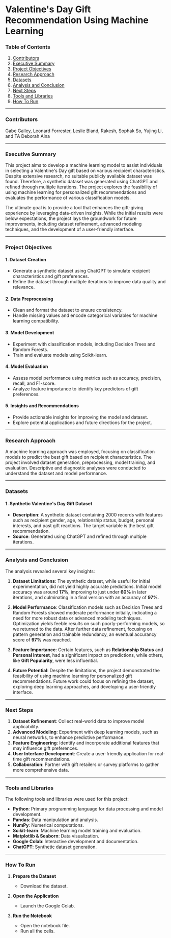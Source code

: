 # Valentine's Day Gift Recommendation Using Machine Learning

### Table of Contents

1. [Contributors](#contributors)
2. [Executive Summary](#executive-summary)
3. [Project Objectives](#project-objectives)
4. [Research Approach](#research-approach)
5. [Datasets](#datasets)
6. [Analysis and Conclusion](#analysis-and-conclusion)
7. [Next Steps](#next-steps)
8. [Tools and Libraries](#tools-and-libraries)
9. [How To Run](#how-to-run)

---

### Contributors

Gabe Galley, Leonard Forrester, Leslie Bland, Rakesh, Sophak So, Yujing Li, and TA Deborah Aina

---

### Executive Summary

This project aims to develop a machine learning model to assist individuals in selecting a Valentine's Day gift based on various recipient characteristics. Despite extensive research, no suitable publicly available dataset was found. Therefore, a synthetic dataset was generated using ChatGPT and refined through multiple iterations. The project explores the feasibility of using machine learning for personalized gift recommendations and evaluates the performance of various classification models.

The ultimate goal is to provide a tool that enhances the gift-giving experience by leveraging data-driven insights. While the initial results were below expectations, the project lays the groundwork for future improvements, including dataset refinement, advanced modeling techniques, and the development of a user-friendly interface.


---

### Project Objectives

#### 1. **Dataset Creation**
   - Generate a synthetic dataset using ChatGPT to simulate recipient characteristics and gift preferences.
   - Refine the dataset through multiple iterations to improve data quality and relevance.

#### 2. **Data Preprocessing**
   - Clean and format the dataset to ensure consistency.
   - Handle missing values and encode categorical variables for machine learning compatibility.

#### 3. **Model Development**
   - Experiment with classification models, including Decision Trees and Random Forests.
   - Train and evaluate models using Scikit-learn.

#### 4. **Model Evaluation**
   - Assess model performance using metrics such as accuracy, precision, recall, and F1-score.
   - Analyze feature importance to identify key predictors of gift preferences.

#### 5. **Insights and Recommendations**
   - Provide actionable insights for improving the model and dataset.
   - Explore potential applications and future directions for the project.

---

### Research Approach

A machine learning approach was employed, focusing on classification models to predict the best gift based on recipient characteristics. The project involved dataset generation, preprocessing, model training, and evaluation. Descriptive and diagnostic analyses were conducted to understand the dataset and model performance.

---

### Datasets

#### 1. **Synthetic Valentine's Day Gift Dataset**
   - **Description**: A synthetic dataset containing 2000 records with features such as recipient gender, age, relationship status, budget, personal interests, and past gift reactions. The target variable is the best gift recommendation.
   - **Source**: Generated using ChatGPT and refined through multiple iterations.

---

### Analysis and Conclusion

The analysis revealed several key insights:

1. **Dataset Limitations**: The synthetic dataset, while useful for initial experimentation, did not yield highly accurate predictions. Initial model accuracy was around **17%**, improving to just under **60%** in later iterations, and culminating in a final version with an accuracy of **97%**.
   
2. **Model Performance**: Classification models such as Decision Trees and Random Forests showed moderate performance initially, indicating a need for more robust data or advanced modeling techniques. Optimization yields feeble results on such poorly-performing models, so we returned to the data. After further data refinement, focusing on pattern generation and trainable redundancy, an eventual accurancy score of **97%** was reached. 

3. **Feature Importance**: Certain features, such as **Relationship Status** and **Personal Interest**, had a significant impact on predictions, while others, like **Gift Popularity**, were less influential.

4. **Future Potential**: Despite the limitations, the project demonstrated the feasibility of using machine learning for personalized gift recommendations. Future work could focus on refining the dataset, exploring deep learning approaches, and developing a user-friendly interface.

---

### Next Steps

1. **Dataset Refinement**: Collect real-world data to improve model applicability.
2. **Advanced Modeling**: Experiment with deep learning models, such as neural networks, to enhance predictive performance.
3. **Feature Engineering**: Identify and incorporate additional features that may influence gift preferences.
4. **User Interface Development**: Create a user-friendly application for real-time gift recommendations.
5. **Collaboration**: Partner with gift retailers or survey platforms to gather more comprehensive data.

---

### Tools and Libraries

The following tools and libraries were used for this project:

- **Python**: Primary programming language for data processing and model development.
- **Pandas**: Data manipulation and analysis.
- **NumPy**: Numerical computations.
- **Scikit-learn**: Machine learning model training and evaluation.
- **Matplotlib & Seaborn**: Data visualization.
- **Google Colab**: Interactive development and documentation.
- **ChatGPT**: Synthetic dataset generation.

---

### How To Run

1. **Prepare the Dataset**  
   - Download the dataset.   

2. **Open the Application**  
   - Launch the Google Colab.  

3. **Run the Notebook**  
   - Open the notebook file.
   - Run all the cells. 

 
